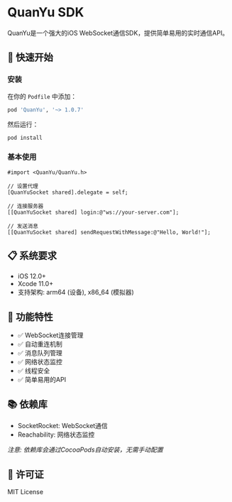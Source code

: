 # QuanYu SDK

QuanYu是一个强大的iOS WebSocket通信SDK，提供简单易用的实时通信API。

## 🚀 快速开始

### 安装

在你的 `Podfile` 中添加：

```ruby
pod 'QuanYu', '~> 1.0.7'
```

然后运行：

```bash
pod install
```

### 基本使用

```objc
#import <QuanYu/QuanYu.h>

// 设置代理
[QuanYuSocket shared].delegate = self;

// 连接服务器
[[QuanYuSocket shared] login:@"ws://your-server.com"];

// 发送消息
[[QuanYuSocket shared] sendRequestWithMessage:@"Hello, World!"];
```

## 📋 系统要求

- iOS 12.0+
- Xcode 11.0+
- 支持架构: arm64 (设备), x86_64 (模拟器)

## 🔧 功能特性

- ✅ WebSocket连接管理
- ✅ 自动重连机制
- ✅ 消息队列管理
- ✅ 网络状态监控
- ✅ 线程安全
- ✅ 简单易用的API

## 📚 依赖库

- SocketRocket: WebSocket通信
- Reachability: 网络状态监控

*注意: 依赖库会通过CocoaPods自动安装，无需手动配置*

## 📄 许可证

MIT License

